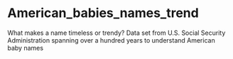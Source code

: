 # American_babies_names_trend
What makes a name timeless or trendy?  Data set from U.S. Social Security Administration spanning over a hundred years to understand American baby names
